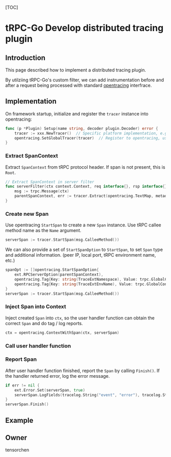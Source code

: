 [TOC]

# tRPC-Go Develop distributed tracing plugin

## Introduction

This page described how to implement a distributed tracing plugin.

By utilziing tRPC-Go's custom filter, we can add instrumentation before and after a request being processed with standard [opentracing](https://github.com/opentracing/opentracing-go) interfrace.

## Implementation

On framework startup, initialize and register the `tracer` instance into opentracing:

```go
func (p *Plugin) Setup(name string, decoder plugin.Decoder) error {
    tracer := xxx.NewTracer()  // Specific platform implementation, e.g. OpenTelemtry
    opentracing.SetGlobalTracer(tracer)  // Register to opentracing, use public interface afterwards
}
```

### Extract SpanContext

Extract `SpanContext` from tRPC protocol header. If span is not present, this is `Root`.

```go
// Extract SpanContext in server filter
func serverFilter(ctx context.Context, req interface{}, rsp interface{}) error {
    msg := trpc.Message(ctx) 
    parentSpanContext, err := tracer.Extract(opentracing.TextMap, metadataTextMap(md)) // err != nil indicates this is root
}
```

### Create new Span

Use opentracing `StartSpan` to create a new `Span` instance. Use tRPC callee method name as the `Name` argument.

```go
serverSpan := tracer.StartSpan(msg.CalleeMethod())
```

We can also provide a set of `StartSpanOption` to `StartSpan`, to set `Span` type and additional information. (peer IP, local port, tRPC environment name, etc.)

```go
spanOpt := []opentracing.StartSpanOption{ 
    ext.RPCServerOption(parentSpanContext), 
    opentracing.Tag{Key: string(TraceExtNamespace), Value: trpc.GlobalConfig().Global.Namespace}, 
    opentracing.Tag{Key: string(TraceExtEnvName), Value: trpc.GlobalConfig().Global.EnvName}, 
} 
serverSpan := tracer.StartSpan(msg.CalleeMethod())
```

### Inject Span into Context

Inject created `Span` into `ctx`, so the user handler function can obtain the correct `Span` and do tag / log reports.

```go
ctx = opentracing.ContextWithSpan(ctx, serverSpan)
```

### Call user handler function

### Report Span

After user handler function finished, report the `Span` by calling `Finish()`. If the handler returned error, log the error message.

```go
if err != nil { 
    ext.Error.Set(serverSpan, true) 
    serverSpan.LogFields(tracelog.String("event", "error"), tracelog.String("message", err.Error())) 
} 
serverSpan.Finish()
```

## Example

## Owner

tensorchen

